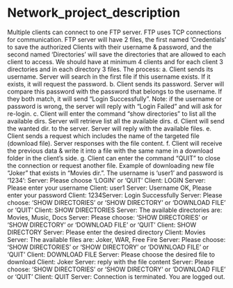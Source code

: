 # Network_project_description
Multiple clients can connect to one FTP server.
FTP uses TCP connections for communication.
FTP server will have 2 files, the first named ‘Credentials’ to save the authorized Clients with their username & password, and the second named ‘Directories’ will save the directories that are allowed to each client to access.
We should have at minimum 4 clients and for each client 3 directories and in each directory 3 files.
The process: a. Client sends its username.
Server will search in the first file if this username exists.
If it exists, it will request the password. b. Client sends its password.
Server will compare this password with the password that belongs to the username.
If they both match, it will send “Login Successfully”.
Note: if the username or password is wrong, the server will reply with “Login Failed” and will ask for re-login. c. Client will enter the command “show directories” to list all the available dirs.
Server will retrieve list all the available dirs. d. Client will send the wanted dir. to the server.
Server will reply with the available files. e. Client sends a request which includes the name of the targeted file (download file).
Server responses with the file content. f. Client will receive the previous data & write it into a file with the same name in a download folder
in the client’s side. g. Client can enter the command “QUIT” to close the connection or request another file. Example of downloading new
file “Joker” that exists in “Movies dir.”. The username is ‘user1’ and password is ‘1234’: Server: Please choose ‘LOGIN’ or ‘QUIT’ Client: LOGIN
Server: Please enter your username Client: user1 Server: Username OK, Please enter your password Client: 1234Server: Login Successfully
Server: Please choose: ‘SHOW DIRECTORIES’ or ‘SHOW DIRECTORY’ or ‘DOWNLOAD FILE’ or ‘QUIT’ Client: SHOW DIRECTORIES Server: The
available directories are: Movies, Music, Docs Server: Please choose: ‘SHOW DIRECTORIES’ or ‘SHOW DIRECTORY’ or ‘DOWNLOAD FILE’ or 
‘QUIT’ Client: SHOW DIRECTORY Server: Please enter the desired directory Client: Movies Server: The available files are: Joker, WAR, Free
Fire Server: Please choose: ‘SHOW DIRECTORIES’ or ‘SHOW DIRECTORY’ or ‘DOWNLOAD FILE’ or ‘QUIT’ Client: DOWNLOAD FILE Server:
Please choose the desired file to download Client: Joker Server: reply with the file content Server: Please choose: ‘SHOW DIRECTORIES’ or
‘SHOW DIRECTORY’ or ‘DOWNLOAD FILE’ or ‘QUIT’ Client: QUIT Server: Connection is terminated. You are logged out.
